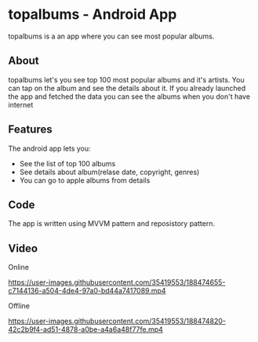 
# topalbums - Android App 


topalbums is a an app where you can see most popular albums.

## About

topalbums let's you see top 100 most popular albums and it's artists. You can tap on the album and see the details about it. If you already launched the app and fetched the data you can see the albums when you don't have internet


## Features

The android app lets you:
- See the list of top 100 albums 
- See details about album(relase date, copyright, genres)
- You can go to apple albums from details


## Code 
The app is written using MVVM pattern and reposistory pattern.


## Video 

Online

https://user-images.githubusercontent.com/35419553/188474655-c7144136-a504-4de4-97a0-bd44a7417089.mp4


Offline 

https://user-images.githubusercontent.com/35419553/188474820-42c2b9f4-ad51-4878-a0be-a4a6a48f77fe.mp4

